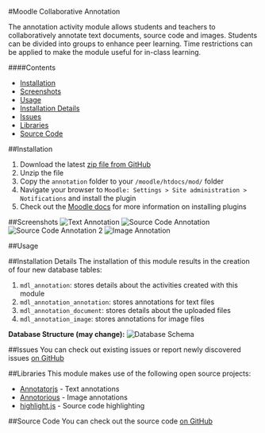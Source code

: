 #Moodle Collaborative Annotation

The annotation activity module allows students and teachers to collaboratively annotate text documents, source code and images. Students can be divided into groups to enhance peer learning. Time restrictions can be applied to make the module useful for in-class learning.

####Contents
 - [Installation](#installation)
 - [Screenshots](#screenshots)
 - [Usage](#usage)
 - [Installation Details](#installation-details)
 - [Issues](#issues)
 - [Libraries](#libraries)
 - [Source Code](#source-code)

##Installation
1. Download the latest [zip file from GitHub](https://github.com/jamiemcg/moodle-collaborative-annotation/archive/master.zip)
2. Unzip the file
3. Copy the ```annotation``` folder to your ```/moodle/htdocs/mod/``` folder
4. Navigate your browser to ```Moodle: Settings > Site administration > Notifications``` and install the plugin
5. Check out the [Moodle docs](https://docs.moodle.org/28/en/Installing_plugins) for more information on installing plugins

##Screenshots
![Text Annotation](https://raw.githubusercontent.com/jamiemcg/moodle-collaborative-annotation/master/images/Text%20Annotation.png?token=AF697_cVKz3TAywqHgYVq4_l0_Nco36jks5WVZRzwA%3D%3D "Text Annotation")
![Source Code Annotation](https://raw.githubusercontent.com/jamiemcg/moodle-collaborative-annotation/master/images/Source%20Code%20Annotation%202.png?token=AF697zqVcSLa0-CRt5dnEHJaHoat_w7yks5WVZRxwA%3D%3D "Source Code Annotation")
![Source Code Annotation 2](https://raw.githubusercontent.com/jamiemcg/moodle-collaborative-annotation/master/images/Source%20Code%20Annotation.png?token=AF69726DcXxmQsroCmmBvtUjf2_zMjDYks5WVZRywA%3D%3D "Source Code Annotation 2")
![Image Annotation](https://raw.githubusercontent.com/jamiemcg/moodle-collaborative-annotation/master/images/Image%20Annotation.png?token=AF6971Lx-aYpfncnNYWJ_ntHjWlylOESks5WVZTSwA%3D%3D "Image Annotation")

##Usage

##Installation Details
The installation of this module results in the creation of four new database tables:

1. ```mdl_annotation```: stores details about the activities created with this module
2. ```mdl_annotation_annotation```: stores annotations for text files
3. ```mdl_annotation_document```: stores details about the uploaded files
4. ```mdl_annotation_image```: stores annotations for image files

**Database Structure (may change):**
![Database Schema ](https://raw.githubusercontent.com/jamiemcg/moodle-collaborative-annotation/master/images/Current%20Database%20Structure.png?token=AF697y4MflHiyRuGzEc35lJK4HpUWoqLks5WVZRwwA%3D%3D)

##Issues
You can check out existing issues or report newly discovered issues [on GitHub](https://github.com/jamiemcg/moodle-collaborative-annotation/issues)

##Libraries
This module makes use of the following open source projects:
- [Annotatorjs](http://annotatorjs.org/) - Text annotations
- [Annotorious](http://annotorious.github.io/) - Image annotations
- [highlight.js](https://highlightjs.org/) - Source code highlighting

##Source Code
You can check out the source code [on GitHub](https://github.com/jamiemcg/moodle-collaborative-annotation)
